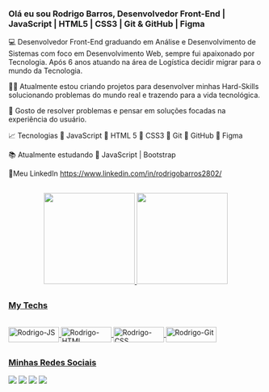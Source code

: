 ### Olá eu sou Rodrigo Barros, Desenvolvedor Front-End | JavaScript | HTML5 | CSS3 | Git & GitHub | Figma

💻 Desenvolvedor Front-End graduando em Análise e Desenvolvimento de Sistemas com foco em Desenvolvimento Web, sempre fui apaixonado por Tecnologia. Após 6 anos atuando na área de Logística decidir migrar para o mundo da Tecnologia.

🧑‍💻 Atualmente estou criando projetos para desenvolver minhas Hard-Skills solucionando problemas do mundo real e trazendo para a vida tecnológica. 

💬 Gosto de resolver problemas e pensar em soluções focadas na experiência do usuário.

📈 Tecnologias 
🔹 JavaScript
🔹 HTML 5
🔹 CSS3
🔹 Git
🔹 GitHub
🔹 Figma

📚 Atualmente estudando 
🧠 JavaScript | Bootstrap

🔗Meu LinkedIn
https://www.linkedin.com/in/rodrigobarros2802/

##

<div align="center">
  <a href="https://github.com/rodrigobarros2802">
  <img height="180em" src="https://github-readme-stats.vercel.app/api?username=rodrigobarros2802&show_icons=true&theme=vue-dark&include_all_commits=true&count_private=true"/>
  <img height="180em" src="https://github-readme-stats.vercel.app/api/top-langs/?username=rodrigobarros2802&layout=compact&langs_count=7&theme=vue-dark"/>
</div>
 
  ##
  
### My Techs
  
<div style="display: inline_block"><br>
  <img align="center" alt="Rodrigo-JS" height="30" width="100" src="https://img.shields.io/badge/JavaScript-F7DF1E?style=for-the-badge&logo=javascript&logoColor=black">
  <img align="center" alt="Rodrigo-HTML" height="30" width="100" src="https://img.shields.io/badge/HTML5-E34F26?style=for-the-badge&logo=html5&logoColor=white">
  <img align="center" alt="Rodrigo-CSS" height="30" width="100" src="https://img.shields.io/badge/CSS3-1572B6?style=for-the-badge&logo=css3&logoColor=white">
  <img align="center" alt="Rodrigo-Git" height="30" width="100" src="https://img.shields.io/badge/GIT-E44C30?style=for-the-badge&logo=git&logoColor=white">
</div>

  ##
  
  ### Minhas Redes Sociais
  
  <div>
    <a href="https://www.linkedin.com/in/rodrigobarros2802" target="_blank"><img src="https://img.shields.io/badge/-LinkedIn-%230077B5?style=for-the-badge&logo=linkedin&logoColor=white" target="_blank"></a>
    <a href = "mailto:rodrigobarros2802@gmail.com"><img src="https://img.shields.io/badge/Gmail-D14836?style=for-the-badge&logo=gmail&logoColor=white" target="_blank"></a>
    <a href="https://contate.me/rodrigobarros" target="_blank"><img src="https://img.shields.io/badge/WhatsApp-25D366?style=for-the-badge&logo=whatsapp&logoColor=white" target="_blank"></a>
    <a href="https://t.me/Rodrigobarros2802" target="_blank"><img src="https://img.shields.io/badge/Telegram-2CA5E0?style=for-the-badge&logo=telegram&logoColor=white" target="_blank"></a>
    </div>
  
  
